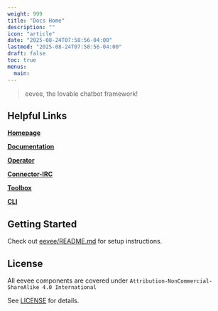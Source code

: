 ```yaml
---
weight: 999
title: "Docs Home"
description: ""
icon: "article"
date: "2025-08-24T07:58:56-04:00"
lastmod: "2025-08-24T07:58:56-04:00"
draft: false
toc: true
menus:
  main:
---
```


> eevee, the lovable chatbot framework!

## Helpful Links

[**Homepage**](https://eevee.bot/)

[**Documentation**](https://eevee.bot/docs)

[**Operator**](https://github.com/eeveebot/operator)

[**Connector-IRC**](https://github.com/eeveebot/connector-irc)

[**Toolbox**](https://github.com/eeveebot/toolbox)

[**CLI**](https://github.com/eeveebot/cli)

## Getting Started

Check out [eevee/README.md](https://github.com/eeveebot/eevee/blob/main/README.md) for setup instructions.

## License

All eevee components are covered under `Attribution-NonCommercial-ShareAlike 4.0 International`

See [LICENSE](https://github.com/eeveebot/.github/blob/main/LICENSE) for details.

